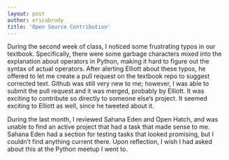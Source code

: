 ```yaml
---
layout: post
author: ericabrody
title: 'Open Source Contribution'
---
```



During the second week of class, I noticed some frustrating typos in our textbook. Specifically, there were some garbage characters mixed into the explanation about operators in Python, making it hard to figure out the syntax of actual operators. After alerting Elliott about these typos, he offered to let me create a pull request on the textbook repo to suggest corrected text. Github was still very new to me; however, I was able to submit the pull request and it was merged, probably by Elliott. It was exciting to contribute so directly to someone else’s project. It seemed exciting to Elliott as well, since he tweeted about it. 

During the last month, I reviewed Sahana Eden and Open Hatch, and was unable to find an active project that had a task that made sense to me. Sahana Eden had a section for testing tasks that looked promising, but I couldn’t find anything current there. Upon reflection, I wish I had asked about this at the Python meetup I went to. 
